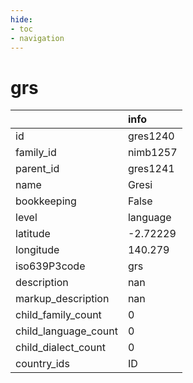 ```yaml
---
hide:
- toc
- navigation
---
```

# grs
|                      | info     |
|:---------------------|:---------|
| id                   | gres1240 |
| family_id            | nimb1257 |
| parent_id            | gres1241 |
| name                 | Gresi    |
| bookkeeping          | False    |
| level                | language |
| latitude             | -2.72229 |
| longitude            | 140.279  |
| iso639P3code         | grs      |
| description          | nan      |
| markup_description   | nan      |
| child_family_count   | 0        |
| child_language_count | 0        |
| child_dialect_count  | 0        |
| country_ids          | ID       |